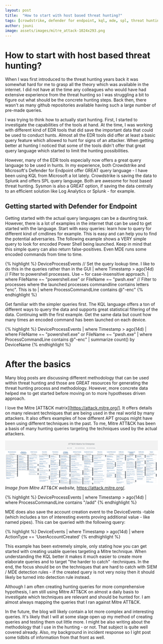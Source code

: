```yaml
---
layout: post
title:  "How to start with host based threat hunting?"
tags: [crowdstrike, defender for endpoint, kql, mde, spl, threat hunting]
author: jouni
image: assets/images/mitre_attack-1024x293.png
---
```


# How to start with host based threat hunting?

When I was first introduced to the threat hunting years back it was somewhat hard for me to grasp all the theory which was available in the internet. I did not have at the time any colleagues who would have had extensive experience from the threat hunting so I was struggling a bit to figure out what should be the concrete hunting steps. Back then, there wasn't as many github repositories available having such a large number of pre-made queries.

I was trying to think how to actually start hunting. First, I started to investigate the capabilities of the tools at hand. At the time, I was working with different kind of EDR tools that did save the important data that could be used to conduct hunts. Almost all the EDR tools did offer at least a basic query feature which allowed to hunt for signs of an attacker. When getting better at hunting I noticed that some of the tools didn't offer that great query language which started to limit the hunting possibilities.

However, many of the EDR tools especially now offers a great query language to be used in hunts. In my experience, both Crowdstrike and Microsoft's Defender for Endpoint offer GREAT query language - I have been using KQL from Microsoft a lot lately. Crowdstrike is saving the data to Splunk and offers SPL query language. Both are awesome for host based threat hunting. Sysmon is also a GREAT option, if saving the data centrally to an efficient solution like Log Analytics or Splunk - for example.

## Getting started with Defender for Endpoint

Getting started with the actual query languages can be a daunting task. However, there is a lot of examples in the internet that can be used to get started with the language. Start with easy queries: learn how to query for different kind of cmdlines for example. This is easy and can help you to find the potential adversaries. The following example shows a VERY simple query to look for encoded Power Shell being launched. Keep in mind that this simple query can also return false-positives. Even MDE runs some encoded commands from time to time.

{% highlight %}
DeviceProcessEvents 
// Set the query lookup time. I like to do this in the queries rather than in the GUI
| where Timestamp > ago(14d) 
// Filter to powershell processes. Use ~ for case-insensitive approach.
| where FileName =~ "powershell.exe" or FileName =~ "pwsh.exe"
// Filter to processes where the launched processes commandline contains letters "enc". This is to 
| where ProcessCommandLine contains @"-enc"
{% endhighlight %}

Get familiar with the simpler queries first. The KQL language offers a ton of different ways to query the data and supports great statistical filtering of the data. Continuing with the first example. Get the same data but count how many times an encoded command has been launched on each device.

{% highlight %}
DeviceProcessEvents 
| where Timestamp > ago(14d) 
| where FileName =~ "powershell.exe" or FileName =~ "pwsh.exe"
| where ProcessCommandLine contains @"-enc"
| summarize count() by DeviceName
{% endhighlight %}

# After the basics

Many blog posts are discussing different methodology that can be used within threat hunting and those are GREAT resources for generating the threat hunting process and methodology. However, more concrete data helped me to get started before moving on to more hypotheses driven approach.

I love the Mitre [ATT&CK matrix][https://attack.mitre.org/]. It offers details on many relevant techniques that are being used in the real world by many attackers. It also offers examples of how different APT groups might have been using different techniques in the past. To me, Mitre ATT&CK has been a basis of many hunting queries targeting the techniques used by the actual attackers.

![](assets/images/mitre_attack-1024x293.png)
_Image from Mitre ATT&CK website,_ https://attack.mitre.org/.

{% highlight %}
DeviceProcessEvents 
| where Timestamp > ago(14d) 
| where ProcessCommandLine contains "/add"
{% endhighlight %}

MDE does also save the account creation event to the DeviceEvents -table (which includes a ton of interesting events proving additional value - like named pipes). This can be queried with the following query:

{% highlight %}
DeviceEvents 
| where Timestamp > ago(14d) 
| where ActionType == 'UserAccountCreated'
{% endhighlight %}

This example has been extremely simple, only stating how you can get started with creating usable queries targeting a Mitre technique. When understanding the KQL better it makes it much easier to create more elaborate queries and to target "the harder to catch" -techniques. In the end, the focus should be on the techniques that are hard to catch with SIEM / MDE detection rules - if the created query is not very noisy then it should likely be turned into detection rule instead.

Although I am often creating hunting queries for more comprehensive hypothesis, I am still using Mitre ATT&CK on almost a daily basis to investigate which techniques are relevant and should be hunted for. I am almost always mapping the queries that I ran against Mitre ATT&CK.

In the future, the blog will likely contain a lot more complex and interesting queries. It's likely that I will at some stage open up my method of creating queries and testing them out little more. I might be also writing about the methodology that I use in the hunting - or not. That subject is quite well covered already. Also, my background in incident response so I ight post some tidbits of information from that front as well.